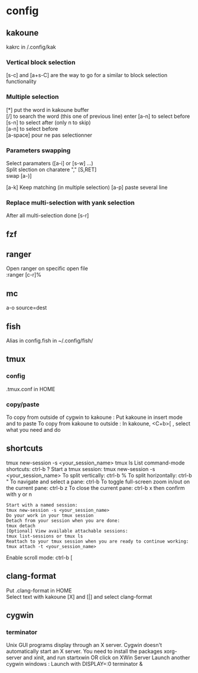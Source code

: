 # config
## kakoune
kakrc in /.config/kak

### Vertical block selection
[s-c] and [a+s-C] are the way to go for a similar to block selection functionality

### Multiple selection  
[*] put the word in kakoune buffer  
[/] to search the word (this one of previous line) 
enter
[a-n] to select before  
[s-n] to select after (only n to skip)  
[a-n] to select before  
[a-space] pour ne pas selectionner 

### Parameters swapping  
Select paramaters ([a-i] or [s-w] ...)  
Split slection on charatere "," [S,RET]   
swap [a-)]  

[a-k] Keep matching (in multiple selection)
[a-p] paste several line

### Replace multi-selection with yank selection  
After all multi-selection done
[s-r]

## fzf

## ranger
Open ranger on specific open file  
:ranger [c-r]%

## mc
a-o	source=dest

## fish
Alias in config.fish in ~/.config/fish/

## tmux
### config
.tmux.conf in HOME
### copy/paste
To copy from outside of cygwin to kakoune : Put kakoune in insert mode and <S-Ins> to paste
To copy from kakoune to outside : In kakoune, <C+b>[ , select what you need and do <C-Ins>
## shortcuts
tmux new-session -s <your_session_name> 
tmux ls 
List command-mode shortcuts: ctrl-b ?
    Start a tmux session:
    tmux new-session -s <your_session_name>
    To split vertically: 
    ctrl-b %
    To split horizontally: 
    ctrl-b "
    To navigate and select a pane: 
    ctrl-b <arrow keys>
    To toggle full-screen zoom in/out on the current pane:
    ctrl-b z
    To close the current pane:
    ctrl-b x then confirm with y or n

    Start with a named session:
    tmux new-session -s <your_session_name>
    Do your work in your tmux session
    Detach from your session when you are done:
    tmux detach
    [Optional] View available attachable sessions:
    tmux list-sessions or tmux ls
    Reattach to your tmux session when you are ready to continue working:
    tmux attach -t <your_session_name>

Enable scroll mode: ctrl-b [

## clang-format
Put .clang-format in HOME  
Select text with kakoune [X] and [|] and select clang-format  

## cygwin
### terminator
Unix GUI programs display through an X server. Cygwin doesn't automatically start an X server. You need to install the packages xorg-server and xinit, 
and run 
	startxwin     OR click on XWin Server
Launch another cygwin windows : <A-f2>
Launch with
	DISPLAY=:0 terminator &

